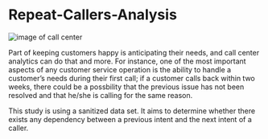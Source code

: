 # Repeat-Callers-Analysis
![image of call center](https://github.com/ckenlam/Repeat-Callers-Analysis/blob/master/call_center.jpg?raw=true)

Part of keeping customers happy is anticipating their needs, and call center analytics can do that and more. For instance, one of the most important aspects of any customer service operation is the ability to handle a customer’s needs during their first call; if a customer calls back within two weeks, there could be a possbility that the previous issue has not been resolved and that he/she is calling for the same reason.

This study is using a sanitized data set. It aims to determine whether there exists any dependency between a previous intent and the next intent of a caller.

